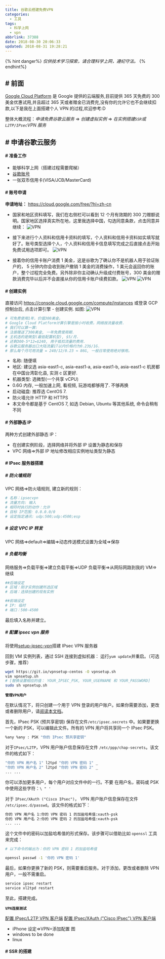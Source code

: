 ```yaml
---
title: 谷歌云搭建免费VPN
categories:
  - 工具
tags:
  - 科学上网
  - vpn
abbrlink: 37388
date: 2018-08-30 20:06:33
updated: 2018-08-31 19:28:21
---
```


{% hint danger%}
_仅供技术学习探索，请合理科学上网，遵纪守法。_
{% endhint%}

## \# 前面

[Google Cloud Platform][0] 是 Google 提供的云端服务,目前提供 365 天免费的 300 美金优惠试用,并且超过 365 天或者赠金已消费完,没有你的允许它也不会继续扣款,以下是我在上面搭建个人 VPN 的过程,欢迎参考:D

整体大概流程：_申请免费谷歌云服务_ => _创建虚拟实例_ => _在实例搭建`SSR`或`L2TP/IPsec`VPN 服务_

## \# 申请谷歌云服务

<!--more-->

#### \# 准备工作

- 能够科学上网（搭建过程需要爬梯）
- [谷歌账号][1]
- 一张双币信用卡(VISA/JCB/MasterCard)

#### \# 账号申请

**申请地址：** https://cloud.google.com/free/?hl=zh-cn

- 国家和地区资料填写，我们在右侧栏可以看到 12 个月有效期的 300 刀赠额说明。国家地区选择真实所在地，这里我选择中国，勾选同意条款，点击同意并继续：
  ![VPN](http://suchenrain-1255943826.file.myqcloud.com/Post/vpn/vpn1.png)
- 接下来进行个人资料和信用卡资料的填写，个人资料和信用卡资料如实填写就好了。账号类型选择个人，个人资料和信用卡信息填写完成之后直接点击开始免费试用选项即可。
  ![VPN](http://suchenrain-1255943826.file.myqcloud.com/Post/vpn/vpn2.png)

- 接着你的信用卡账户消费 1 美金，这是谷歌为了确认你不是机器人用于验证账户的， 5 分钟内你会收到账户撤销 1 美金的消费操作，1 美元会返回你的账户，整个过程完全免费。另外除非你主动确认升级成付费账号，300 美金的赠款消费完毕以后并不会直接从你的信用卡账户续费扣款。
  ![VPN](http://suchenrain-1255943826.file.myqcloud.com/Post/vpn/vpn3.png)
  ![VPN](http://suchenrain-1255943826.file.myqcloud.com/Post/vpn/vpn4.png '结算账号信息')

#### \# 创建实例

直接访问 https://console.cloud.google.com/compute/instances 或登录 GCP 控制台后, 点击计算引擎 - 创建实例. 如图:
![VPN](http://suchenrain-1255943826.file.myqcloud.com/Post/vpn/vpn5.png)

```bash
# 可免费使用1年，价值300美金。
# Google Cloud Platform计算引擎是按小时收费，网络按流量收费.
# 我们可以算一算:
# 注册赠送了300美金, 一年免费使用期.
# 主机选的是微型(最低配置机型), $5/月.
# 还剩300-5*12=$240, 用于抵扣流量的费用.
# 谷歌云服务器出口大陆流量1T以内价格约为0.23$/1G.
# 那么每个月可用流量 = 240/12/0.23 ≈ 86G, 一般日常使用绝对够用。
```

- 名称: 随便填
- 地区: 建议选 asia-east1-c, asia-east1-a, asia-east1-b, asia-east1-c 机房都在中国台湾彰化县, 实测 c 区更好.
- 机器类型: 选微型(一个共享 vCPU)
- 0.6G 内存, 一般加速上网, 看视频, 玩游戏都够用了. 不够再换
- 启动磁盘: 推荐选 CentOS 7.
- 防火墙允许 HTTP 和 HTTPS
- 本文命令都是基于 CentOS 7, 如选 Debian, Ubuntu 等其他系统, 命令会稍有不同

#### \# 外部静态 IP

两种方式创建外部静态 IP：

- 在创建实例阶段，选择网络并将外部 IP 设置为静态和保存
- VPC 网络=>外部 IP 地址修改相应实例地址类型为静态

#### \# IPsec 服务器搭建

##### \# 防火墙规则

VPC 网络=>防火墙规则, 建立新的规则：

```bash
# 名称：ipsecvpn
# 流量方向: 输入
# 相符时执行的动作：允许
# 目标 IP范围: 0.0.0.0/0
# 设定指定通讯: udp:500;udp:4500;esp
```

##### \# 设定 VPC IP 转发

VPC 网络=>default=>编辑=>动态传送模式设置为全域=>保存

##### \# 负载均衡

网络服务=>负载平衡=>建立负载平衡=>UDP 负载平衡=>从网际网路到我的 VM=>继续

```bash
##后端设定
# 区域：刚才实例创建所选区域
# 后端：选择创建的现有实例

##前端设定
# IP: 临时
# 端口：500-4500
```

最后填入名称并建立。

##### \# 配置 ipsec vpn 服务

将使用[setup-ipsec-vpn][2]搭建 IPsec VPN 服务器

回到 VM 实例列表，通过 SSH 连接到虚拟机器：
运行`yum update`并重启。（可选步骤，推荐）

```bash
wget https://git.io/vpnsetup-centos -O vpnsetup.sh
vim vpnsetup.sh
# [替换设置相应的值： YOUR_IPSEC_PSK, YOUR_USERNAME 和 YOUR_PASSWORD]
sudo sh vpnsetup.sh
```

**`管理VPN用户`**

在默认情况下，将只创建一个用于 VPN 登录的用户账户。如果你需要添加，更改或者删除用户，请[阅读本文档][3]。

首先，IPsec PSK (预共享密钥) 保存在文件`/etc/ipsec.secrets` 中。如果要更换一个新的 PSK，可以编辑此文件。所有的 VPN 用户将共享同一个 IPsec PSK。

```bash
%any %any : PSK "你的 IPsec 预共享密钥"
```

对于`IPsec/L2TP`，VPN 用户账户信息保存在文件 `/etc/ppp/chap-secrets`。该文件的格式如下：

```bash
"你的 VPN 用户名 1" l2tpd "你的 VPN 密码 1" _
"你的 VPN 用户名 2" l2tpd "你的 VPN 密码 2" _
... ...
```

你可以添加更多用户，每个用户对应文件中的一行。不要 在用户名，密码或 PSK 中使用这些字符：`\ " '`

对于 `IPsec/XAuth ("Cisco IPsec")`， VPN 用户账户信息保存在文件 `/etc/ipsec.d/passwd`。该文件的格式如下：

```bash
你的 VPN 用户名 1:你的 VPN 密码 1 的加盐哈希值:xauth-psk
你的 VPN 用户名 2:你的 VPN 密码 2 的加盐哈希值:xauth-psk
... ...
```

这个文件中的密码以加盐哈希值的形式保存。该步骤可以借助比如 `openssl` 工具来完成：

```bash
# 以下命令的输出为：你的 VPN 密码 1 的加盐哈希值

openssl passwd -1 '你的 VPN 密码 1'
```

最后，如果你更换了新的 PSK，则需要重启服务。对于添加，更改或者删除 VPN 用户，一般不需重启。

```bash
service ipsec restart
service xl2tpd restart
```

至此，搭建完成。

**`VPN连接测试`**

[配置 IPsec/L2TP VPN 客户端][4]
[配置 IPsec/XAuth ("Cisco IPsec") VPN 客户端][5]

- iPhone
  设定=>VPN=添加配置
  图
- windows
  to be done
- linux

#### \# SSR 的搭建

[0]: https://cloud.google.com/free/?hl=zh-cn
[1]: https://accounts.google.com/signup/v2/webcreateaccount
[2]: https://github.com/hwdsl2/setup-ipsec-vpn/blob/master/README-zh.md
[3]: https://github.com/hwdsl2/setup-ipsec-vpn/blob/master/docs/manage-users-zh.md
[4]: https://github.com/hwdsl2/setup-ipsec-vpn/blob/master/docs/clients-zh.md
[5]: https://github.com/hwdsl2/setup-ipsec-vpn/blob/master/docs/clients-xauth-zh.md
